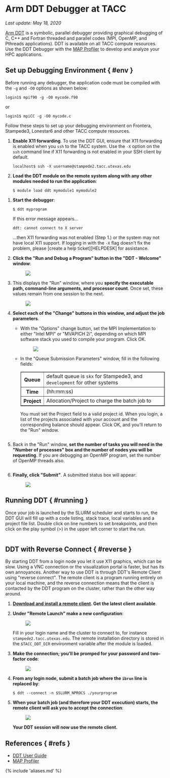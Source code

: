 ﻿# Arm DDT Debugger at TACC
*Last update: May 18, 2020*

[Arm DDT](https://www.arm.com/products/development-tools/server-and-hpc/forge/ddt) is a symbolic, parallel debugger providing graphical debugging of C, C++ and Fortran threaded and parallel codes (MPI, OpenMP, and Pthreads applications). DDT is available on all TACC compute resources. Use the DDT Debugger with the [MAP Profiler](../../tutorials/map) to develop and analyze your HPC applications.

## Set up Debugging Environment { #env }

Before running any debugger, the application code must be compiled with the `-g` and `-O0` options as shown below:

```cmd-line
login1$ mpif90 -g -O0 mycode.f90
```

or

```cmd-line
login1$ mpiCC -g -O0 mycode.c
```

Follow these steps to set up your debugging environment on Frontera, Stampede3, Lonestar6 and other TACC compute resources.

1. **Enable X11 forwarding**. To use the DDT GUI, ensure that X11 forwarding is enabled when you `ssh` to the TACC system. Use the `-X` option on the `ssh` command line if X11 forwarding is not enabled in your SSH client by default.

	```cmd-line
	localhost$ ssh -X username@stampede2.tacc.utexas.edu
	```

1. **Load the DDT module on the remote system along with any other modules needed to run the application**:

	```cmd-line
	$ module load ddt mymodule1 mymodule2
	```

<!--
	!!! note
		On Stampede2, there are 2 DDT modules, `ddt_skx` and `ddt_knl`, because the KNL's require a different license.

	```cmd-line
	$ module load ddt_knl mymodule1 mymodule2 # for KNL nodes
	```

	or
	```cmd-line
	$ module load ddt_skx mymodule1 mymodule2 # for SKX nodes
	```
-->

1. **Start the debugger**:

	```cmd-line
	$ ddt myprogram
	```

	If this error message appears...

	```cmd-line
	ddt: cannot connect to X server
	```

	...then X11 forwarding was not enabled (Step 1.) or the system may not have local X11 support. If logging in with the `-X` flag doesn't fix the problem, please [create a help ticket][HELPDESK] for assistance.

1. **Click the "Run and Debug a Program" button in the "DDT - Welcome" window**:

	<figure id="figure1"><img src="../imgs/DDT-1.png">
	<figcaption></figcaption></figure>

1. This displays the "Run" window, where you **specify the executable path, command-line arguments, and processor count**. Once set, these values remain from one session to the next.

	<figure id="figure2"><img src="../imgs/DDT-2.png">
	<figcaption></figcaption></figure>

1. **Select each of the "Change" buttons in this window, and adjust the job parameters**.

	* With the "Options" change button, set the MPI Implementation to either "Intel MPI" or "MVAPICH 2i", depending on which MPI software stack you used to compile your program. Click OK.

		<figure id="figure3"><img src="../imgs/DDT-3.png">
	<figcaption></figcaption></figure>

	* In the "Queue Submission Parameters" window, fill in the following fields:

		<table border="1" cellpadding="3">
		<tr><th>Queue</th><td>default queue is <code>skx</code> for Stampede3, and <code>development</code> for other systems</td></tr>
		<tr><th>Time</th><td>(hh:mm:ss)</td></tr>
		<tr><th>Project</th><td>Allocation/Project to charge the batch job to</td></tr></table>

		<p>You must set the Project field to a valid project id. When you login, a list of the projects associated with your account and the corresponding balance should appear. Click OK, and you'll return to the "Run" window.

		<figure id="figure4"><img alt="" src="../imgs/DDT-4.png">
	<figcaption></figcaption></figure>

1. Back in the "Run" window, **set the number of tasks you will need in the "Number of processes" box and the number of nodes you will be requesting**. If you are debugging an OpenMP program, set the number of OpenMP threads also.

	<figure id="figure5"><img alt="" src="../imgs/DDT-5.png">
	<figcaption></figcaption></figure>

1. **Finally, click "Submit"**. A submitted status box will appear:

	<figure id="figure6"><img src="../imgs/DDT-6.png">
	<figcaption></figcaption></figure>


## Running DDT { #running }

Once your job is launched by the SLURM scheduler and starts to run, the DDT GUI will fill up with a code listing, stack trace, local variables and a project file list. Double click on line numbers to set breakpoints, and then click on the play symbol (>) in the upper left corner to start the run.

<figure id="figure7"><img alt="" src="../imgs/DDT-7.png">
	<figcaption></figcaption></figure>

## DDT with Reverse Connect { #reverse }

By starting DDT from a login node you let it use X11 graphics, which can be slow. Using a VNC connection or the visualization portal is faster, but has its own annoyances. Another way to use DDT is through DDT's Remote Client using "reverse connect". The remote client is a program running entirely on your local machine, and the reverse connection means that the client is contacted by the DDT program on the cluster, rather than the other way around.

1. **[Download and install a remote client](https://developer.arm.com/tools-and-software/server-and-hpc/downloads/arm-forge). Get the latest client available**.

1. **Under "Remote Launch" make a new configuration**:

	<figure id="figure8"><img src="../imgs/DDT-8.png">
	<figcaption></figcaption></figure>

	Fill in your login name and the cluster to connect to, for instance `stampede2.tacc.utexas.edu`. The remote installation directory is stored in the `$TACC_DDT_DIR` environment variable after the module is loaded.

1. **Make the connection; you'll be promped for your password and two-factor code**:

	<figure id="figure9"><img src="../imgs/DDT-9.png">
	<figcaption></figcaption></figure>

1. **From any login node, submit a batch job where the `ibrun` line is replaced by**:

	```cmd-line
	$ ddt --connect -n $SLURM_NPROCS ./yourprogram
	```

1. **When your batch job (and therefore your DDT execution) starts, the remote client will ask you to accept the connection**:

	<figure id="figure10"><img src="../imgs/DDT-10.png">
	<figcaption></figcaption></figure>

	**Your DDT session will now use the remote client.**

## References { #refs }

* [DDT User Guide](https://developer.arm.com/docs/101136/2003/ddt)
* [MAP Profiler](../../tutorials/map)
<!-- SDL * Presentation: [Debugging at TACC](https://www.tacc.utexas.edu/documents/13601/897815/1a-Debugging.pdf) (`gdb`, DDT & Eclipse) -->

{% include 'aliases.md' %}
